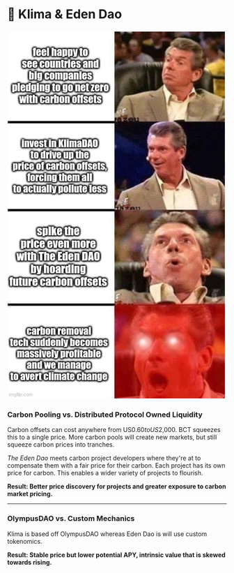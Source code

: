 # 🌳 Klima & Eden Dao

### ![](<.gitbook/assets/image (21) (1).png>)

### **Carbon Pooling vs. Distributed Protocol Owned Liquidity**

Carbon offsets can cost anywhere from US$0.60 to US$2,000. BCT squeezes this to a single price. More carbon pools will create new markets, but still squeeze carbon prices into tranches.

_The Eden Dao_ meets carbon project developers where they're at to compensate them with a fair price for their carbon. Each project has its own price for carbon. This enables a wider variety of projects to flourish.

**Result: Better price discovery for projects and greater exposure to carbon market pricing.**

****

### **OlympusDAO vs. Custom Mechanics**

Klima is based off OlympusDAO whereas Eden Dao is will use custom tokenomics.

**Result: Stable price but lower potential APY, intrinsic value that is skewed towards rising.**
